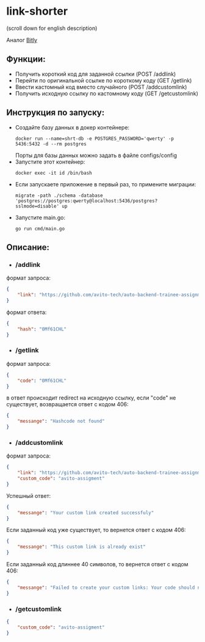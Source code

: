 # link-shorter
(scroll down for english description)

Аналог [Bitly](https://bitly.com)

## Функции:
* Получить короткий код для заданной ссылки (POST /addlink)
* Перейти по оригинальной ссылке по короткому коду (GET /getlink)
* Ввести кастомный код вместо случайного  (POST /addcustomlink)
* Получить исходную ссылку по кастомному коду (GET /getcustomlink)

## Инструкция по запуску: 
* Создайте базу данных в докер контейнере:
  ``` 
  docker run --name=shrt-db -e POSTGRES_PASSWORD='qwerty' -p 5436:5432 -d --rm postgres
  ```
  Порты для базы данных можно задать в файле configs/config
* Запустите этот контейнер:
  ``` 
  docker exec -it id /bin/bash
  ``` 
* Если запускаете приложение в первый раз, то примените миграции:
  ``` 
  migrate -path ./schema -database 'postgres://postgres:qwerty@localhost:5436/postgres?sslmode=disable' up
  ```
* Запустите main.go:
  ```
  go run cmd/main.go
  ```

## Описание:
* ### /addlink

формат запроса: 
```json
{
    "link": "https://github.com/avito-tech/auto-backend-trainee-assignment"
}
```
формат ответа: 
```json
{
    "hash": "0Mf61CHL"
}
```

* ### /getlink

формат запроса: 
```json 
{
    "code": "0Mf61CHL"
}
```

в ответ происходит redirect на исходную ссылку, если "code" не существует, возвращается ответ с кодом 406: 
```json
{
    "messange": "Hashcode not found"
}
```

* ### /addcustomlink

формат запроса: 
```json
{
    "link": "https://github.com/avito-tech/auto-backend-trainee-assignment",
    "custom_code": "avito-assigment"
}
```

Успешный ответ: 
```json
{
    "messange": "Your custom link created successfuly"
}
```
Если заданный код уже существует, то вернется ответ с кодом 406: 
```json
{
    "messange": "This custom link is already exist"
}
```
Если заданный код длиннее 40 символов, то вернется ответ с кодом 406:
```json
{
    "messange": "Failed to create your custom links: Your code should not exceed 40 characters"
}
```

* ### /getcustomlink
```json 
{
    "custom_code": "avito-assigment"
}
```
